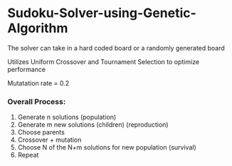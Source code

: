 # Sudoku-Solver-using-Genetic-Algorithm

The solver can take in a hard coded board or a randomly generated board   

Utilizes Uniform Crossover and Tournament Selection to optimize performance   

Mutatation rate = 0.2    


### Overall Process:

1. Generate n solutions (population)
1. Generate m new solutions (children) (reproduction)
1. Choose parents
1. Crossover + mutation
1. Choose N of the N+m solutions for new population (survival)
1. Repeat
